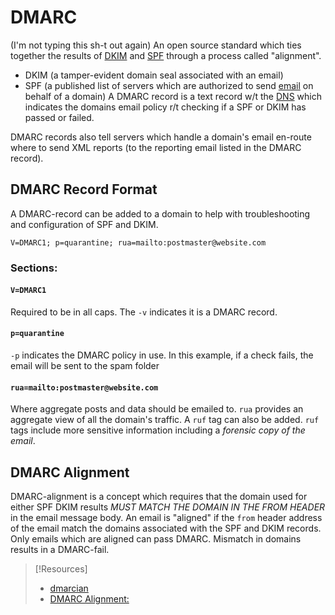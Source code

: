 
# DMARC
(I'm not typing this sh-t out again)
An open source standard which ties together the results of [DKIM](DKIM.md) and [SPF](SPF.md) through a process called "alignment".
- DKIM (a tamper-evident domain seal associated with an email)
- SPF (a published list of servers which are authorized to send [email](/networking/email.md) on behalf of a domain)
A DMARC record is a text record w/t the [DNS](../../networking/DNS/DNS.md) which indicates the domains email policy r/t checking if a SPF or DKIM has passed or failed.

DMARC records also tell servers which handle a domain's email en-route where to send XML reports (to the reporting email listed in the DMARC record).
## DMARC Record Format
A DMARC-record can be added to a domain to help with troubleshooting and configuration of SPF and DKIM.
```
V=DMARC1; p=quarantine; rua=mailto:postmaster@website.com
```
### Sections:
#### `V=DMARC1`
Required to be in all caps. The `-v` indicates it is a DMARC record. 
#### `p=quarantine`
`-p` indicates the DMARC policy in use. In this example, if a check fails, the email will be sent to the spam folder
#### `rua=mailto:postmaster@website.com`
Where aggregate posts and data should be emailed to. `rua` provides an aggregate view of all the domain's traffic. A `ruf` tag can also be added. `ruf` tags include more sensitive information including a *forensic copy of the email*.
## DMARC Alignment
DMARC-alignment is a concept which requires that the domain used for either SPF DKIM results *MUST MATCH THE DOMAIN IN THE FROM HEADER* in the email message body. An email is "aligned" if the `from` header address of the email match the domains associated with the SPF and DKIM records. Only emails which are aligned can pass DMARC. Mismatch in domains results in a DMARC-fail.

>[!Resources]
> - [dmarcian](https://dmarcian.com/what-is-a-dmarc-record/)
> - [DMARC Alignment:](https://dmarcian.com/alignment/)

